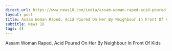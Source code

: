 ```yaml
---
direct_url: https://www.news18.com/india/assam-woman-raped-acid-poured-on-her-by-neighbour-in-front-of-kids-9207471.html
layout: post
title: Assam Woman Raped, Acid Poured On Her By Neighbour In Front Of Kids
subtitle: News 18
tags: []
---
```


Assam Woman Raped, Acid Poured On Her By Neighbour In Front Of Kids
